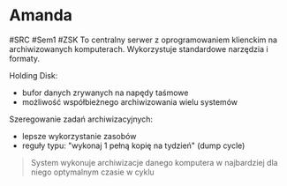 # Amanda
#SRC #Sem1 #ZSK
To centralny serwer z oprogramowaniem klienckim na archiwizowanych komputerach. Wykorzystuje standardowe narzędzia i formaty.

Holding Disk:
- bufor danych zrywanych na napędy taśmowe
- możliwość współbieżnego archiwizowania wielu systemów

Szeregowanie zadań archiwizacyjnych:
- lepsze wykorzystanie zasobów
- reguły typu: "wykonaj 1 pełną kopię na tydzień" (dump cycle)

> System wykonuje archiwizacje danego komputera w najbardziej dla niego optymalnym czasie w cyklu